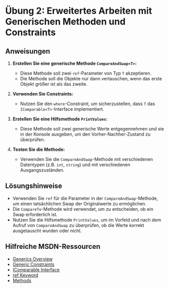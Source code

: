 # Übung 2: Erweitertes Arbeiten mit Generischen Methoden und Constraints

## Anweisungen

1. **Erstellen Sie eine generische Methode `CompareAndSwap<T>`:**
   - Diese Methode soll zwei `ref`-Parameter von Typ `T` akzeptieren.
   - Die Methode soll die Objekte nur dann vertauschen, wenn das erste Objekt größer ist als das zweite.

2. **Verwenden Sie Constraints:**
   - Nutzen Sie den `where`-Constraint, um sicherzustellen, dass `T` das `IComparable<T>`-Interface implementiert.

3. **Erstellen Sie eine Hilfsmethode `PrintValues`:**
   - Diese Methode soll zwei generische Werte entgegennehmen und sie in der Konsole ausgeben, um den Vorher-Nachher-Zustand zu überprüfen.

4. **Testen Sie die Methode:**
   - Verwenden Sie die `CompareAndSwap`-Methode mit verschiedenen Datentypen (z.B. `int`, `string`) und mit verschiedenen Ausgangszuständen.

## Lösungshinweise

- Verwenden Sie `ref` für die Parameter in der `CompareAndSwap`-Methode, um einen tatsächlichen Swap der Originalwerte zu ermöglichen.
- Die `CompareTo`-Methode wird verwendet, um zu entscheiden, ob ein Swap erforderlich ist.
- Nutzen Sie die Hilfsmethode `PrintValues`, um im Vorfeld und nach dem Aufruf von `CompareAndSwap` zu überprüfen, ob die Werte korrekt ausgetauscht wurden oder nicht.

## Hilfreiche MSDN-Ressourcen

- [Generics Overview](https://docs.microsoft.com/en-us/dotnet/csharp/programming-guide/generics/)
- [Generic Constraints](https://docs.microsoft.com/en-us/dotnet/csharp/programming-guide/generics/constraints-on-type-parameters)
- [IComparable Interface](https://docs.microsoft.com/en-us/dotnet/api/system.icomparable)
- [ref Keyword](https://docs.microsoft.com/en-us/dotnet/csharp/language-reference/keywords/ref)
- [Methods](https://docs.microsoft.com/en-us/dotnet/csharp/programming-guide/classes-and-structs/methods)
